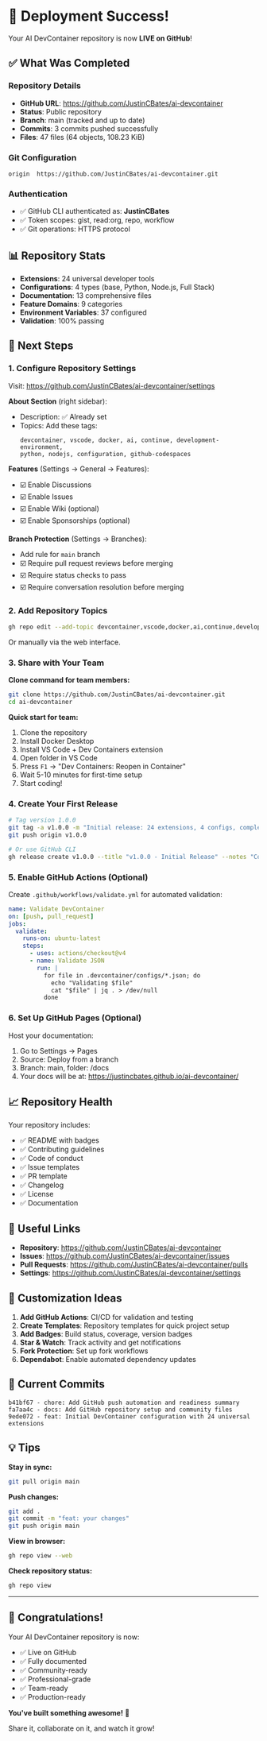# 🎉 Deployment Success!

Your AI DevContainer repository is now **LIVE on GitHub**!

## ✅ What Was Completed

### Repository Details
- **GitHub URL**: https://github.com/JustinCBates/ai-devcontainer
- **Status**: Public repository
- **Branch**: main (tracked and up to date)
- **Commits**: 3 commits pushed successfully
- **Files**: 47 files (64 objects, 108.23 KiB)

### Git Configuration
```
origin  https://github.com/JustinCBates/ai-devcontainer.git
```

### Authentication
- ✅ GitHub CLI authenticated as: **JustinCBates**
- ✅ Token scopes: gist, read:org, repo, workflow
- ✅ Git operations: HTTPS protocol

## 📊 Repository Stats

- **Extensions**: 24 universal developer tools
- **Configurations**: 4 types (base, Python, Node.js, Full Stack)
- **Documentation**: 13 comprehensive files
- **Feature Domains**: 9 categories
- **Environment Variables**: 37 configured
- **Validation**: 100% passing

## 🎯 Next Steps

### 1. Configure Repository Settings

Visit: https://github.com/JustinCBates/ai-devcontainer/settings

**About Section** (right sidebar):
- Description: ✅ Already set
- Topics: Add these tags:
  ```
  devcontainer, vscode, docker, ai, continue, development-environment, 
  python, nodejs, configuration, github-codespaces
  ```

**Features** (Settings → General → Features):
- ☑️ Enable Discussions
- ☑️ Enable Issues
- ☑️ Enable Wiki (optional)
- ☑️ Enable Sponsorships (optional)

**Branch Protection** (Settings → Branches):
- Add rule for `main` branch
- ☑️ Require pull request reviews before merging
- ☑️ Require status checks to pass
- ☑️ Require conversation resolution before merging

### 2. Add Repository Topics

```bash
gh repo edit --add-topic devcontainer,vscode,docker,ai,continue,development-environment,python,nodejs,configuration
```

Or manually via the web interface.

### 3. Share with Your Team

**Clone command for team members:**
```bash
git clone https://github.com/JustinCBates/ai-devcontainer.git
cd ai-devcontainer
```

**Quick start for team:**
1. Clone the repository
2. Install Docker Desktop
3. Install VS Code + Dev Containers extension
4. Open folder in VS Code
5. Press `F1` → "Dev Containers: Reopen in Container"
6. Wait 5-10 minutes for first-time setup
7. Start coding!

### 4. Create Your First Release

```bash
# Tag version 1.0.0
git tag -a v1.0.0 -m "Initial release: 24 extensions, 4 configs, complete documentation"
git push origin v1.0.0

# Or use GitHub CLI
gh release create v1.0.0 --title "v1.0.0 - Initial Release" --notes "Complete DevContainer setup with 24 universal extensions"
```

### 5. Enable GitHub Actions (Optional)

Create `.github/workflows/validate.yml` for automated validation:
```yaml
name: Validate DevContainer
on: [push, pull_request]
jobs:
  validate:
    runs-on: ubuntu-latest
    steps:
      - uses: actions/checkout@v4
      - name: Validate JSON
        run: |
          for file in .devcontainer/configs/*.json; do
            echo "Validating $file"
            cat "$file" | jq . > /dev/null
          done
```

### 6. Set Up GitHub Pages (Optional)

Host your documentation:
1. Go to Settings → Pages
2. Source: Deploy from a branch
3. Branch: main, folder: /docs
4. Your docs will be at: https://justincbates.github.io/ai-devcontainer/

## 📈 Repository Health

Your repository includes:
- ✅ README with badges
- ✅ Contributing guidelines
- ✅ Code of conduct
- ✅ Issue templates
- ✅ PR template
- ✅ Changelog
- ✅ License
- ✅ Documentation

## 🔗 Useful Links

- **Repository**: https://github.com/JustinCBates/ai-devcontainer
- **Issues**: https://github.com/JustinCBates/ai-devcontainer/issues
- **Pull Requests**: https://github.com/JustinCBates/ai-devcontainer/pulls
- **Settings**: https://github.com/JustinCBates/ai-devcontainer/settings

## 🎨 Customization Ideas

1. **Add GitHub Actions**: CI/CD for validation and testing
2. **Create Templates**: Repository templates for quick project setup
3. **Add Badges**: Build status, coverage, version badges
4. **Star & Watch**: Track activity and get notifications
5. **Fork Protection**: Set up fork workflows
6. **Dependabot**: Enable automated dependency updates

## 🚀 Current Commits

```
b41bf67 - chore: Add GitHub push automation and readiness summary
fa7aa4c - docs: Add GitHub repository setup and community files
9ede072 - feat: Initial DevContainer configuration with 24 universal extensions
```

## 💡 Tips

**Stay in sync:**
```bash
git pull origin main
```

**Push changes:**
```bash
git add .
git commit -m "feat: your changes"
git push origin main
```

**View in browser:**
```bash
gh repo view --web
```

**Check repository status:**
```bash
gh repo view
```

---

## 🎊 Congratulations!

Your AI DevContainer repository is now:
- ✅ Live on GitHub
- ✅ Fully documented
- ✅ Community-ready
- ✅ Professional-grade
- ✅ Team-ready
- ✅ Production-ready

**You've built something awesome!** 🚀

Share it, collaborate on it, and watch it grow!
